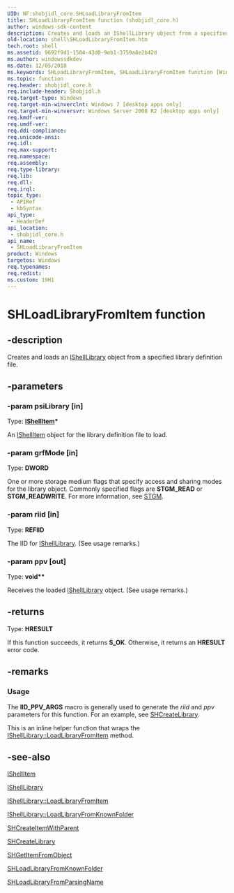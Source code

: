 ```yaml
---
UID: NF:shobjidl_core.SHLoadLibraryFromItem
title: SHLoadLibraryFromItem function (shobjidl_core.h)
author: windows-sdk-content
description: Creates and loads an IShellLibrary object from a specified library definition file.
old-location: shell\SHLoadLibraryFromItem.htm
tech.root: shell
ms.assetid: 9692f9d1-1504-43d0-9eb1-3759a8e2b42d
ms.author: windowssdkdev
ms.date: 12/05/2018
ms.keywords: SHLoadLibraryFromItem, SHLoadLibraryFromItem function [Windows Shell], _shell_SHLoadLibraryFromItem, shell.SHLoadLibraryFromItem, shobjidl_core/SHLoadLibraryFromItem
ms.topic: function
req.header: shobjidl_core.h
req.include-header: Shobjidl.h
req.target-type: Windows
req.target-min-winverclnt: Windows 7 [desktop apps only]
req.target-min-winversvr: Windows Server 2008 R2 [desktop apps only]
req.kmdf-ver: 
req.umdf-ver: 
req.ddi-compliance: 
req.unicode-ansi: 
req.idl: 
req.max-support: 
req.namespace: 
req.assembly: 
req.type-library: 
req.lib: 
req.dll: 
req.irql: 
topic_type:
 - APIRef
 - kbSyntax
api_type:
 - HeaderDef
api_location:
 - shobjidl_core.h
api_name:
 - SHLoadLibraryFromItem
product: Windows
targetos: Windows
req.typenames: 
req.redist: 
ms.custom: 19H1
---
```


# SHLoadLibraryFromItem function


## -description


Creates and loads an <a href="https://docs.microsoft.com/windows/desktop/api/shobjidl_core/nn-shobjidl_core-ishelllibrary">IShellLibrary</a> object from a specified library definition file.


## -parameters




### -param psiLibrary [in]

Type: <b><a href="https://docs.microsoft.com/windows/desktop/api/shobjidl_core/nn-shobjidl_core-ishellitem">IShellItem</a>*</b>

An <a href="https://docs.microsoft.com/windows/desktop/api/shobjidl_core/nn-shobjidl_core-ishellitem">IShellItem</a> object for the library definition file to load.


### -param grfMode [in]

Type: <b>DWORD</b>

One or more storage medium flags that specify access and sharing modes for the library object. Commonly specified flags are <b>STGM_READ</b> or <b>STGM_READWRITE</b>. For more information, see <a href="https://docs.microsoft.com/windows/desktop/Stg/stgm-constants">STGM</a>.


### -param riid [in]

Type: <b>REFIID</b>

The IID for <a href="https://docs.microsoft.com/windows/desktop/api/shobjidl_core/nn-shobjidl_core-ishelllibrary">IShellLibrary</a>. (See usage remarks.)


### -param ppv [out]

Type: <b>void**</b>

Receives the loaded <a href="https://docs.microsoft.com/windows/desktop/api/shobjidl_core/nn-shobjidl_core-ishelllibrary">IShellLibrary</a> object. (See usage remarks.)


## -returns



Type: <b>HRESULT</b>

If this function succeeds, it returns <b xmlns:loc="http://microsoft.com/wdcml/l10n">S_OK</b>. Otherwise, it returns an <b xmlns:loc="http://microsoft.com/wdcml/l10n">HRESULT</b> error code.




## -remarks



<h3><a id="Usage"></a><a id="usage"></a><a id="USAGE"></a>Usage</h3>
The <b>IID_PPV_ARGS</b> macro is generally used to generate the <i>riid</i> and <i>ppv</i> parameters for this function. For an example, see <a href="https://docs.microsoft.com/windows/desktop/api/shobjidl_core/nf-shobjidl_core-shcreatelibrary">SHCreateLibrary</a>.

This is an inline helper function that wraps the <a href="https://docs.microsoft.com/windows/desktop/api/shobjidl_core/nf-shobjidl_core-ishelllibrary-loadlibraryfromitem">IShellLibrary::LoadLibraryFromItem</a> method.




## -see-also




<a href="https://docs.microsoft.com/windows/desktop/api/shobjidl_core/nn-shobjidl_core-ishellitem">IShellItem</a>



<a href="https://docs.microsoft.com/windows/desktop/api/shobjidl_core/nn-shobjidl_core-ishelllibrary">IShellLibrary</a>



<a href="https://docs.microsoft.com/windows/desktop/api/shobjidl_core/nf-shobjidl_core-ishelllibrary-loadlibraryfromitem">IShellLibrary::LoadLibraryFromItem</a>



<a href="https://docs.microsoft.com/windows/desktop/api/shobjidl_core/nf-shobjidl_core-ishelllibrary-loadlibraryfromknownfolder">IShellLibrary::LoadLibraryFromKnownFolder</a>



<a href="https://docs.microsoft.com/windows/desktop/api/shobjidl_core/nf-shobjidl_core-shcreateitemwithparent">SHCreateItemWithParent</a>



<a href="https://docs.microsoft.com/windows/desktop/api/shobjidl_core/nf-shobjidl_core-shcreatelibrary">SHCreateLibrary</a>



<a href="https://docs.microsoft.com/windows/desktop/api/shobjidl_core/nf-shobjidl_core-shgetitemfromobject">SHGetItemFromObject</a>



<a href="https://docs.microsoft.com/windows/desktop/api/shobjidl_core/nf-shobjidl_core-shloadlibraryfromknownfolder">SHLoadLibraryFromKnownFolder</a>



<a href="https://docs.microsoft.com/windows/desktop/api/shobjidl_core/nf-shobjidl_core-shloadlibraryfromparsingname">SHLoadLibraryFromParsingName</a>
 

 

